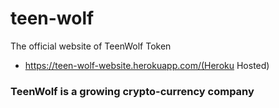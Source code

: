 # teen-wolf
The official website of TeenWolf Token
- https://teen-wolf-website.herokuapp.com/(Heroku Hosted)
### TeenWolf is a growing crypto-currency company
